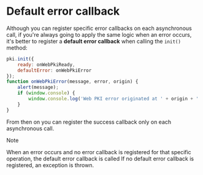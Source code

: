﻿# Default error callback

Although you can register specific error callbacks on each asynchronous call, if you're always going to apply the same logic when an error occurs, it's better
to register a **default error callback** when calling the `init()` method:

```javascript
pki.init({
    ready: onWebPkiReady,
    defaultError: onWebPkiError
});
function onWebPkiError(message, error, origin) {
    alert(message);
    if (window.console) {
        window.console.log('Web PKI error originated at ' + origin + ': ' + error);
    }
}
```

From then on you can register the success callback only on each asynchronous call.

> [!NOTE]
> When an error occurs and no error callback is registered for that specific operation, the default error callback is called If no default error callback is
> registered, an exception is thrown.
